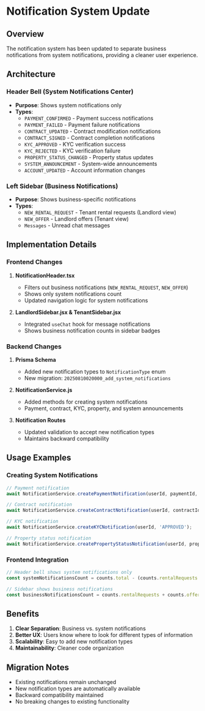 # Notification System Update

## Overview
The notification system has been updated to separate business notifications from system notifications, providing a cleaner user experience.

## Architecture

### Header Bell (System Notifications Center)
- **Purpose**: Shows system notifications only
- **Types**:
  - `PAYMENT_CONFIRMED` - Payment success notifications
  - `PAYMENT_FAILED` - Payment failure notifications
  - `CONTRACT_UPDATED` - Contract modification notifications
  - `CONTRACT_SIGNED` - Contract completion notifications
  - `KYC_APPROVED` - KYC verification success
  - `KYC_REJECTED` - KYC verification failure
  - `PROPERTY_STATUS_CHANGED` - Property status updates
  - `SYSTEM_ANNOUNCEMENT` - System-wide announcements
  - `ACCOUNT_UPDATED` - Account information changes

### Left Sidebar (Business Notifications)
- **Purpose**: Shows business-specific notifications
- **Types**:
  - `NEW_RENTAL_REQUEST` - Tenant rental requests (Landlord view)
  - `NEW_OFFER` - Landlord offers (Tenant view)
  - `Messages` - Unread chat messages

## Implementation Details

### Frontend Changes
1. **NotificationHeader.tsx**
   - Filters out business notifications (`NEW_RENTAL_REQUEST`, `NEW_OFFER`)
   - Shows only system notifications count
   - Updated navigation logic for system notifications

2. **LandlordSidebar.jsx & TenantSidebar.jsx**
   - Integrated `useChat` hook for message notifications
   - Shows business notification counts in sidebar badges

### Backend Changes
1. **Prisma Schema**
   - Added new notification types to `NotificationType` enum
   - New migration: `20250810020000_add_system_notifications`

2. **NotificationService.js**
   - Added methods for creating system notifications
   - Payment, contract, KYC, property, and system announcements

3. **Notification Routes**
   - Updated validation to accept new notification types
   - Maintains backward compatibility

## Usage Examples

### Creating System Notifications
```javascript
// Payment notification
await NotificationService.createPaymentNotification(userId, paymentId, 'SUCCEEDED', amount);

// Contract notification
await NotificationService.createContractNotification(userId, contractId, 'SIGNED', title);

// KYC notification
await NotificationService.createKYCNotification(userId, 'APPROVED');

// Property status notification
await NotificationService.createPropertyStatusNotification(userId, propertyId, address, status);
```

### Frontend Integration
```javascript
// Header bell shows system notifications only
const systemNotificationsCount = counts.total - (counts.rentalRequests + counts.offers);

// Sidebar shows business notifications
const businessNotificationsCount = counts.rentalRequests + counts.offers;
```

## Benefits
1. **Clear Separation**: Business vs. system notifications
2. **Better UX**: Users know where to look for different types of information
3. **Scalability**: Easy to add new notification types
4. **Maintainability**: Cleaner code organization

## Migration Notes
- Existing notifications remain unchanged
- New notification types are automatically available
- Backward compatibility maintained
- No breaking changes to existing functionality
